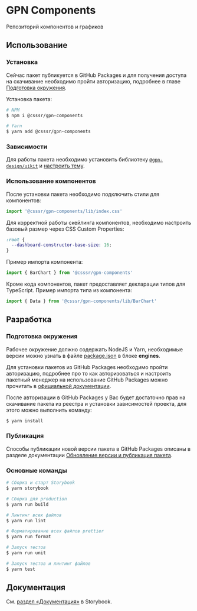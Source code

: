 # GPN Components
Репозиторий компонентов и графиков

## Использование

### Установка

Сейчас пакет публикуется в GitHub Packages и для получения доступа на скачивание необходимо пройти авторизацию, подробнее в главе [Подготовка окружения](#подготовка-окружения).

Установка пакета:

```sh
# NPM
$ npm i @csssr/gpn-components

# Yarn
$ yarn add @csssr/gpn-components
```

### Зависимости

Для работы пакета необходимо установить библиотеку [`@gpn-design/uikit`](https://www.npmjs.com/package/@gpn-design/uikit) и [настроить тему](https://gpn-prototypes.github.io/ui-kit/?path=/docsx/ui-kit-theme--documentation).

### Использование компонентов

После установки пакета необходимо подключить стили для компонентов:

```js
import '@csssr/gpn-components/lib/index.css'
```

Для корректной работы скейлинга компонентов, необходимо настроить базовый размер через CSS Custom Properties:

```css
:root {
  --dashboard-constructor-base-size: 16;
}
```

Пример импорта компонента:

```js
import { BarChart } from '@csssr/gpn-components'
```

Кроме кода компонентов, пакет предоставляет декларации типов для TypeScript. Пример импорта типа из компонента:

```ts
import { Data } from '@csssr/gpn-components/lib/BarChart'
```

## Разработка

### Подготовка окружения

Рабочее окружение должно содержать NodeJS и Yarn, необходимые версии можно узнать в файле [package.json](./package.json) в блоке **engines**.

Для установки пакетов из GitHub Packages необходимо пройти авторизацию, подробнее про то как авторизоваться и настроить пакетный менеджер на использование GitHub Packages можно прочитать в [официальной документации](https://help.github.com/en/packages/using-github-packages-with-your-projects-ecosystem/configuring-npm-for-use-with-github-packages).

После авторизации в GitHub Packages у Вас будет достаточно прав на скачивание пакета из реестра и установки зависимостей проекта, для этого можно выполнить команду:

```sh
$ yarn install
```

### Публикация

Способы публикации новой версии пакета в GitHub Packages описаны в разделе документации [Обновление версии и публикация пакета](http://master.gpn-components.csssr.cloud/?path=/docs/документация-обновление-версии-и-публикация-пакета--page).

### Основные команды

```sh
# Сборка и старт Storybook
$ yarn storybook

# Сборка для production
$ yarn run build

# Линтинг всех файлов
$ yarn run lint

# Форматирование всех файлов prettier
$ yarn run format

# Запуск тестов
$ yarn run unit

# Запуск тестов и линтинг файлов
$ yarn test
```

## Документация

См. [раздел «Документация»](http://master.gpn-components.csssr.cloud/?path=/docs/документация-договоренности-по-оформлению-кода--page) в Storybook.
